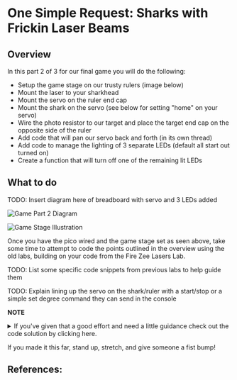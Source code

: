 # One Simple Request: Sharks with Frickin Laser Beams

## Overview

In this part 2 of 3 for our final game you will do the following:

- Setup the game stage on our trusty rulers (image below)
- Mount the laser to your sharkhead
- Mount the servo on the ruler end cap
- Mount the shark on the servo (see below for setting "home" on your servo)
- Wire the photo resistor to our target and place the target end cap on the opposite side of the ruler
- Add code that will pan our servo back and forth (in its own thread)
- Add code to manage the lighting of 3 separate LEDs (default all start out turned on)
- Create a function that will turn off one of the remaining lit LEDs


## What to do

TODO: Insert diagram here of breadboard with servo and 3 LEDs added

![Game Part 2 Diagram](/images/needanimagehere.png)

![Game Stage Illustration](/images/needanimagehere.png)

Once you have the pico wired and the game stage set as seen above, take some time to attempt to code the points outlined in the overview using the old labs, building on your code from the Fire Zee Lasers Lab.

TODO: List some specific code snippets from previous labs to help guide them

TODO: Explain lining up the servo on the shark/ruler with a start/stop or a simple set degree command they can send in the console

**NOTE**<details><summary>If you've given that a good effort and need a little guidance check out the code solution by clicking here.</summary> 
```Python
TODO: put the solution here
```
</details>




If you made it this far, stand up, stretch, and give someone a fist bump!


## References:

